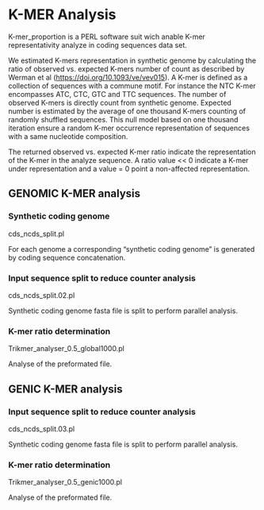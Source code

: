# K-MER Analysis #
K-mer_proportion is a PERL software suit wich anable K-mer representativity analyze in coding sequences data set. 

We estimated K-mers representation in synthetic genome by calculating the ratio of observed vs. expected K-mers number of count as described by Werman et al (https://doi.org/10.1093/ve/vev015). A K-mer is defined as a collection of sequences with a commune motif. For instance the NTC K-mer encompasses ATC, CTC, GTC and TTC sequences. The number of observed K-mers is directly count from synthetic genome.  Expected number is estimated by the average of one thousand K-mers counting of randomly shuffled sequences. This null model based on one thousand iteration ensure a random K-mer occurrence representation of sequences with a same nucleotide composition. 

The returned observed vs. expected K-mer ratio indicate the representation of the K-mer in the analyze sequence. A ratio value << 0 indicate a K-mer under representation and a value = 0 point a non-affected representation.  


## GENOMIC K-MER analysis ##
###  Synthetic coding genome
cds_ncds_split.pl

For each genome a corresponding “synthetic coding genome” is generated by coding sequence concatenation.

###  Input sequence split to reduce counter analysis 
cds_ncds_split.02.pl

Synthetic coding genome fasta file is split to perform parallel analysis.

###  K-mer ratio determination
Trikmer_analyser_0.5_global1000.pl

Analyse of the preformated file. 


## GENIC K-MER analysis ##


###  Input sequence split to reduce counter analysis 
cds_ncds_split.03.pl

Synthetic coding genome fasta file is split to perform parallel analysis.

###  K-mer ratio determination
Trikmer_analyser_0.5_genic1000.pl

Analyse of the preformated file. 

